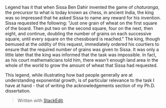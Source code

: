 
Legend has it that when Sissa Ben Dahir invented the game of *chaturanga*, the precursor to what is today known as chess, in ancient India, the king was so impressed that he asked Sissa to name any reward for his invention. Sissa requested the following: "Just one grain of wheat on the first square of the board. Then put two on the second square, four on the next, then eight, and continue, doubling the number of grains on each successive square, until every square on the chessboard is reached." The king, though bemused at the oddity of this request, immediately ordered his courtiers to ensure that the required number of grains was given to Sissa. It was only a little later that the king was informed that the task was impossible. In fact, as his court mathematicians told him, there wasn't enough land area in the whole of the world to grow the amount of wheat that Sissa had requested.

This legend, while illustrating how bad people generally are at understanding exponential growth, is of particular relevance to the task I have at hand - that of writing the acknowledgements section of my Ph.D. dissertation. 

> Written with [StackEdit](https://stackedit.io/).
<!--stackedit_data:
eyJoaXN0b3J5IjpbLTE5ODI5MDM1MDgsNzMwOTk4MTE2XX0=
-->